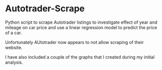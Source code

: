 # Autotrader-Scrape
Python script to scrape Autotrader listings to investigate effect of year and mileage on car price and use a linear regression model to predict the price of a car.

Unfortunately AUtotrader now appears to not allow scraping of their website.

I have also included a couple of the graphs that I created during my initial analysis.
